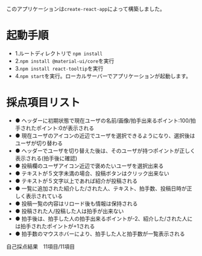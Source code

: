 
このアプリケーションは`create-react-app`によって構築しました。


# 起動手順

- 1.ルートディレクトリで `npm install`
- 2.`npm install @material-ui/core`を実行
- 3.`npm install react-tooltip`を実行
- 4.`npm start`を実行。ローカルサーバーでアプリケーションが起動します。


# 採点項目リスト
- ● ヘッダーに初期状態で現在ユーザの名前/画像/拍手出来るポイント:100/拍手されたポイント:0が表示される 
- ● 現在ユーザのアイコンの近辺でユーザを選択できるようになり、選択後はユーザが切り替わる 
- ● ヘッダーでユーザを切り替えた後は、そのユーザが持つポイントが正しく表示される(拍手後に確認) 
- ● 投稿欄のユーザアイコン近辺で褒めたいユーザを選択出来る 
- ● テキストが５文字未満の場合、投稿ボタンはクリック出来ない 
- ● テキストが５文字以上であれば紹介が投稿される 
- ● 一覧に追加された紹介した/された人、テキスト、拍手数、投稿日時が正しく表示されている 
- ● 投稿一覧の内容はリロード後も情報は保持される 
- ● 投稿された人/投稿した人は拍手が出来ない 
- ● 拍手後は、拍手した人の拍手出来るポイントが-2、紹介した/された人には拍手されたポイントが+1される 
- ● 拍手数のマウスホバーにより、拍手した人と拍手数が一覧表示される

自己採点結果　11項目/11項目
